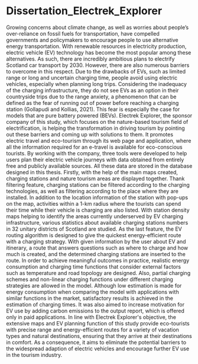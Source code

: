# Dissertation_Electrek_Explorer
Growing concerns about climate change, as well as worries about people’s over-reliance on fossil fuels for transportation, have compelled governments and policymakers to encourage people to use alternative energy transportation. With renewable resources in electricity production, electric vehicle (EV) technology has become the most popular among these alternatives. As such, there are incredibly ambitious plans to electrify Scotland car transport by 2030. However, there are also numerous barriers to overcome in this respect. 
Due to the drawbacks of EVs, such as limited range or long and uncertain charging time, people avoid using electric vehicles, especially when planning long trips. Considering the inadequacy of the charging infrastructure, they do not see EVs as an option in their countryside trips due to the range anxiety, a phenomenon that can be defined as the fear of running out of power before reaching a charging station (Gollapudi and Kollias, 2021). This fear is especially the case for models that are pure battery powered (BEVs). 
Electrek Explorer, the sponsor company of this study, which focuses on the nature-based tourism field of electrification, is helping the transformation in driving tourism by pointing out these barriers and coming up with solutions to them. It promotes electric travel and eco-tourism through its web page and application, where all the information required for an e-travel is available for eco-conscious tourists. By working with the company, three tools were developed to help users plan their electric vehicle journeys with data obtained from entirely free and publicly available sources. All these data are stored in the database designed in this thesis. 
Firstly, with the help of the main maps created, charging stations and nature tourism areas are displayed together. Thank filtering feature, charging stations can be filtered according to the charging technologies, as well as filtering according to the place where they are installed. In addition to the location information of the station with pop-ups on the map, activities within a 1-km radius where the tourists can spend their time while their vehicle is charging are also listed. 
With station density maps helping to identify the areas currently underserved by EV charging infrastructure, various statistics about available charging stations numbers in 32 unitary districts of Scotland are studied. 
As the last feature, the EV routing algorithm is designed to give the quickest energy-efficient route with a charging strategy. With given information by the user about EV and itinerary, a route that answers questions such as where to charge and how much is created, and the determined charging stations are inserted to the route. In order to achieve meaningful outcomes in practice, realistic energy consumption and charging time functions that consider external factors such as temperature and road topology are designed. Also, partial charging schemes and non-linear charging functions under different charging strategies are allowed in the model. Although low estimation is made for energy consumption when comparing the model with applications with similar functions in the market, satisfactory results is achieved in the estimation of charging times. It was also aimed to increase motivation for EV use by adding carbon emissions to the output report, which is offered only in paid applications.
In line with Electrek Explorer's objective, the extensive maps and EV planning function of this study provide eco-tourists with precise range and energy-efficient routes for a variety of vacation types and natural destinations, ensuring that they arrive at their destinations in comfort. As a consequence, it aims to eliminate the potential barriers to the widespread adaption of electric vehicles and encourage further EV use in the tourism industry.
